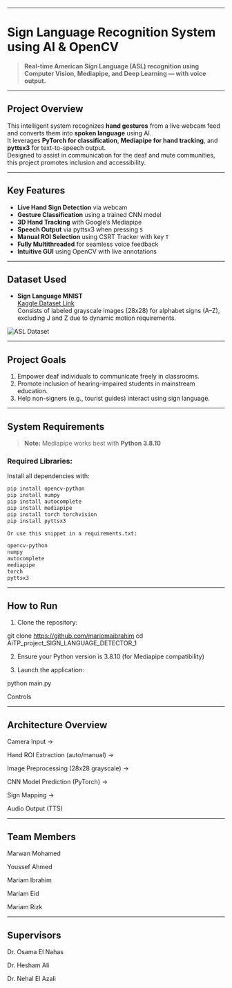 


---

# Sign Language Recognition System using AI & OpenCV


> **Real-time American Sign Language (ASL) recognition using Computer Vision, Mediapipe, and Deep Learning — with voice output.**

---

## **Project Overview**

This intelligent system recognizes **hand gestures** from a live webcam feed and converts them into **spoken language** using AI.  
It leverages **PyTorch for classification**, **Mediapipe for hand tracking**, and **pyttsx3** for text-to-speech output.  
Designed to assist in communication for the deaf and mute communities, this project promotes inclusion and accessibility.

---

## **Key Features**

- **Live Hand Sign Detection** via webcam
- **Gesture Classification** using a trained CNN model
- **3D Hand Tracking** with Google’s Mediapipe
- **Speech Output** via pyttsx3 when pressing `S`
- **Manual ROI Selection** using CSRT Tracker with key `T`
- **Fully Multithreaded** for seamless voice feedback
- **Intuitive GUI** using OpenCV with live annotations

---

## **Dataset Used**

- **Sign Language MNIST**  
  [Kaggle Dataset Link](https://www.kaggle.com/datamunge/sign-language-mnist)  
  Consists of labeled grayscale images (28x28) for alphabet signs (A–Z), excluding J and Z due to dynamic motion requirements.

![ASL Dataset](https://github.com/mariomaibrahim)

---

## **Project Goals**

1. Empower deaf individuals to communicate freely in classrooms.
2. Promote inclusion of hearing-impaired students in mainstream education.
3. Help non-signers (e.g., tourist guides) interact using sign language.

---

## **System Requirements**

> **Note:** Mediapipe works best with **Python 3.8.10**

### Required Libraries:

Install all dependencies with:

```bash
pip install opencv-python
pip install numpy
pip install autocomplete
pip install mediapipe
pip install torch torchvision
pip install pyttsx3

Or use this snippet in a requirements.txt:

opencv-python
numpy
autocomplete
mediapipe
torch
pyttsx3

```
---

How to Run
---
1. Clone the repository:

git clone 
https://github.com/mariomaibrahim
cd AiTP_project_SIGN_LANGUAGE_DETECTOR_1



2. Ensure your Python version is 3.8.10 (for Mediapipe compatibility)


3. Launch the application:

python main.py



Controls


---

Architecture Overview
---
Camera Input →

Hand ROI Extraction (auto/manual) →

Image Preprocessing (28x28 grayscale) →

CNN Model Prediction (PyTorch) →

Sign Mapping →

Audio Output (TTS)


---
Team Members
---
Marwan Mohamed

Youssef Ahmed

Mariam Ibrahim

Mariam Eid

Mariam Rizk



---

Supervisors
---
Dr. Osama El Nahas

Dr. Hesham Ali

Dr. Nehal El Azali

